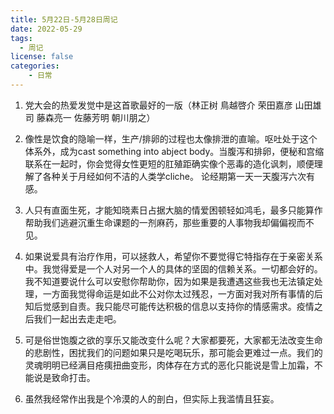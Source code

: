 ```yaml
---
title: 5月22日-5月28日周记
date: 2022-05-29
tags:
  - 周记
license: false
categories:
    - 日常
---
```


1. 党大会的热爱发觉中是这首歌最好的一版（林正树 鳥越啓介 荣田嘉彦 山田雄司 藤森亮一 佐藤芳明 朝川朋之）

2. 像性是饮食的隐喻一样，生产/排卵的过程也太像排泄的直喻。呕吐处于这个体系外，成为cast something into abject body。当腹泻和排卵，便秘和宫缩联系在一起时，你会觉得女性更短的肛殖距确实像个恶毒的造化讽刺，顺便理解了各种关于月经如何不洁的人类学cliche。 论经期第一天一天腹泻六次有感。

3. 人只有直面生死，才能知晓素日占据大脑的情爱困顿轻如鸿毛，最多只能算作帮助我们逃避沉重生命课题的一剂麻药，那些重要的人事物我却偏偏视而不见。

4. 如果说爱具有治疗作用，可以拯救人，希望你不要觉得它特指存在于亲密关系中。我觉得爱是一个人对另一个人的具体的坚固的信赖关系。一切都会好的。我不知道要说什么可以安慰你帮助你，因为如果是我遭遇这些我也无法镇定处理，一方面我觉得命运是如此不公对你太过残忍，一方面对我对所有事情的后知后觉感到自责。我只能尽可能传达积极的信息以支持你的情感需求。疫情之后我们一起出去走走吧。

5. 可是俗世饱腹之欲的享乐又能改变什么呢？大家都要死，大家都无法改变生命的悲剧性，困扰我们的问题如果只是吃喝玩乐，那可能会更难过一点。我们的灵魂明明已经满目疮痍扭曲变形，肉体存在方式的恶化只能说是雪上加霜，不能说是致命打击。

6. 虽然我经常作出我是个冷漠的人的剖白，但实际上我滥情且狂妄。